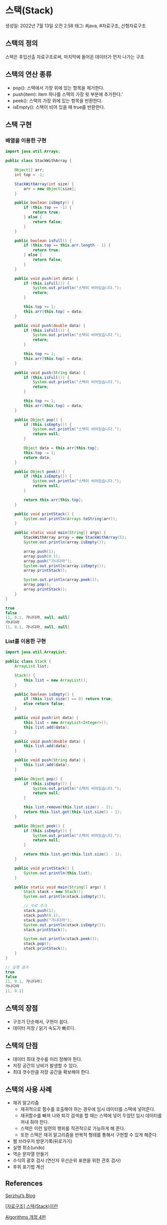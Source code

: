 # 스택(Stack)

생성일: 2022년 7월 13일 오전 2:58
태그: #java, #자료구조, 선형자료구조

## 스택의 정의

스택은 후입선출 자료구조로써, 마지막에 들어온 데이터가 먼저 나가는 구조

## 스택의 연산 종류

- pop(): 스택에서 가장 위에 있는 항목을 제거한다.
- push(item): item 하나를 스택의 가장 윗 부분에 추가한다.’
- peek(): 스택의 가장 위에 있는 항목을 반환한다.
- isEmpty(): 스택이 비어 있을 때 true를 반환한다.

## 스택 구현

### 배열을 이용한 구현

```java
import java.util.Arrays;

public class StackWithArray {

    Object[] arr;
    int top = -1;

    StackWithArray(int size) {
        arr = new Object[size];
    }

    public boolean isEmpty() {
        if (this.top == -1) {
            return true;
        } else {
            return false;
        }
    }

    public boolean isFull() {
        if (this.top == this.arr.length - 1) {
            return true;
        } else {
            return false;
        }
    }

    public void push(int data) {
        if (this.isFull()) {
            System.out.println("스택이 비어있습니다.");
            return;
        }

        this.top += 1;
        this.arr[this.top] = data;
    }

    public void push(double data) {
        if (this.isFull()) {
            System.out.println("스택이 비어있습니다.");
            return;
        }

        this.top += 1;
        this.arr[this.top] = data;
    }

    public void push(String data) {
        if (this.isFull()) {
            System.out.println("스택이 비어있습니다.");
            return;
        }

        this.top += 1;
        this.arr[this.top] = data;
    }

    public Object pop() {
        if (this.isEmpty()) {
            System.out.println("스택이 비어있습니다.");
            return null;
        }

        Object data = this.arr[this.top];
        this.top -= 1;
        return data;
    }

    public Object peek() {
        if (this.isEmpty()) {
            System.out.println("스택이 비어있습니다.");
            return null;
        }

        return this.arr[this.top];
    }

    public void printStack() {
        System.out.println(Arrays.toString(arr));
    }

    public static void main(String[] args) {
        StackWithArray array = new StackWithArray(5);
        System.out.println(array.isEmpty());

        array.push(1);
        array.push(0.1);
        array.push("가나다라");
        System.out.println(array.isEmpty());
        array.printStack();

        System.out.println(array.peek());
        array.pop();
        array.printStack();
    }
}
```

```java
true
false
[1, 0.1, 가나다라, null, null]
가나다라
[1, 0.1, 가나다라, null, null]
```

### List를 이용한 구현

```java
import java.util.ArrayList;

public class Stack {
    ArrayList list;

    Stack() {
        this.list = new ArrayList();
    }

    public boolean isEmpty() {
        if (this.list.size() == 0) return true;
        else return false;
    }

    public void push(int data) {
        this.list = new ArrayList<Integer>();
        this.list.add(data);
    }

    public void push(double data) {
        this.list.add(data);
    }

    public void push(String data) {
        this.list.add(data);
    }

    public Object pop() {
        if (this.isEmpty()) {
            System.out.println("스택이 비어있습니다.");
            return null;
        }

        this.list.remove(this.list.size() - 1);
        return this.list.get(this.list.size() - 1);
    }

    public Object peek() {
        if (this.isEmpty()) {
            System.out.println("스택이 비어있습니다.");
            return null;
        }

        return this.list.get(this.list.size() - 1);
    }

    public void printStack() {
        System.out.println(this.list);
    }

    public static void main(String[] args) {
        Stack stack = new Stack();
        System.out.println(stack.isEmpty());

        // 자료 추가
        stack.push(1);
        stack.push(0.1);
        stack.push("가나다라");
        System.out.println(stack.isEmpty());
        stack.printStack();

        System.out.println(stack.peek());
        stack.pop();
        stack.printStack();
    }
}
```

```java
// 실행 결과
true
false
[1, 0.1, 가나다라]
가나다라
[1, 0.1]
```

## 스택의 장점

- 구조가 단순해서, 구현이 쉽다.
- 데이터 저장 / 읽기 속도가 빠르다.

## 스택의 단점

- 데이터 최대 갯수를 미리 정해야 한다.
- 저장 공간의 낭비가 발생할 수 있다.
- 최대 갯수만큼 저장 공간을 확보해야 한다.

## 스택의 사용 사례

- 재귀 알고리즘
    - 재귀적으로 함수를 호출해야 하는 경우에 임시 데이터를 스택에 넣어준다.
    - 재귀함수를 빠져 나와 퇴각 검색을 할 때는 스택에 넣어 두었던 임시 데이터를 꺼내 줘야 한다.
    - 스택은 이런 일련의 행위를 직관적으로 가능하게 해 준다.
    - 또한 스택은 재귀 알고리즘을 반복적 형태를 통해서 구현할 수 있게 해준다.
- 웹 브라우저 방문기록(뒤로가기)
- 실행 취소(undo)
- 역순 문자열 만들기
- 수식의 괄호 검사 (연산자 우선순위 표현을 위한 관호 검사)
- 후위 표기법 계산

## References

[Serzhul’s Blog](https://serzhul.io/Data%20Structure/%EC%8A%A4%ED%83%9D(Stack)/)

[[자료구조] 스택(Stack)이란](https://gmlwjd9405.github.io/2018/08/03/data-structure-stack.html)

[Algorithms 개정 4판](http://www.kyobobook.co.kr/product/detailViewKor.laf?mallGb=KOR&ejkGb=KOR&barcode=9791160506761)